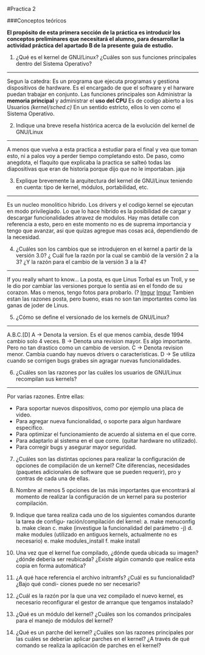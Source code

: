 #Practica 2

###Conceptos teóricos

__El propósito de esta primera sección de la práctica es introducir los conceptos preliminares que necesitará el alumno, para desarrollar la actividad práctica del apartado B de la presente guía de estudio.__

1. ¿Qué es el kernel de GNU/Linux? ¿Cuáles son sus funciones principales dentro del Sistema Operativo?
***
  Segun la catedra: Es un programa que ejecuta programas y gestiona dispositivos de hardware. Es el encargado de que el software y el harware puedan trabajar en conjunto.
  Las funciones principales son Administrar la __memoria principal__ y administrar el __uso del CPU__
  Es de codigo abierto a los Usuarios _(kernel/sched.c)_
  En un sentido estricto, ellos lo ven como el Sistema Operativo.

2. Indique una breve reseña histórica acerca de la evolución del kernel de GNU/Linux
***
  A menos que vuelva a esta practica a estudiar para el final y vea que toman esto, ni a palos voy a perder tiempo completando esto. De paso, como anegdota, el flaquito que explicaba la practica se salteó todas las diapositivas que eran de historia porque dijo que no le importaban. jaja

3. Explique brevemente la arquitectura del kernel de GNU/Linux teniendo en cuenta: tipo de
kernel, módulos, portabilidad, etc.
***
  Es un nucleo monolitico hibrido. 
  Los drivers y el codigo kernel se ejecutan en modo privilegiado. 
  Lo que lo hace hibrido es la posibilidad de cargar y descargar funcionalidades atravez de modulos.
  Hay mas detalle con referencia a esto, pero en este momento no es de suprema importancia y tengo que avanzar, asi que quizas agregue mas cosas acá, dependiendo de la necesidad.
  
4. ¿Cuáles son los cambios que se introdujeron en el kernel a partir de la versión 3.0? ¿ Cuál fue la razón por la cual se cambió de la versión 2 a la 3? ¿Y la razón para el cambio de la versión 3 a la 4?
***
  If you really whant to know... La posta, es que Linus Torbal es un Troll, y se le dio por cambiar las versiones porque lo sentia asi en el fondo de su corazon. Mas o menos, tengo fotos para probarlo. (?
  [Imgur](http://i.imgur.com/acFobDm.png)
  [Imgur](http://i.imgur.com/LSF4Ru4.png)
  Tambien estan las razones posta, pero bueno, esas no son tan importantes como las ganas de joder de Linus.

5. ¿Cómo se define el versionado de los kernels de GNU/Linux?
***
  A.B.C.[D]
  A -> Denota la version. Es el que menos cambia, desde 1994 cambio solo 4 veces.
  B -> Denota una revision mayor. Es algo importante. Pero no tan drastico como un cambio de version.
  C -> Denota revision menor. Cambia cuando hay nuevos drivers o caracteristicas.
  D -> Se utiliza cuando se corrigen bugs grabes sin agragar nuevas funcionalidades.

6. ¿Cuáles son las razones por las cuáles los usuarios de GNU/Linux recompilan sus kernels?
***
  Por varias razones. Entre ellas:
  * Para soportar nuevos dispositivos, como por ejemplo una placa de video.
  * Para agregar nueva funcionalidad, o soporte para algun hardware especifico.
  * Para optimizar el funcionamiento de acuerdo al sistema en el que corre.
  * Para adaptarlo al sistema en el que corre. (quitar hardware no utilizado).
  * Para corregir bugs y asegurar mayor seguridad.

7. ¿Cuáles son las distintas opciones para realizar la configuración de opciones de compilación de un kernel? Cite diferencias, necesidades (paquetes adicionales de software que se pueden requerir), pro y contras de cada una de ellas.

8. Nombre al menos 5 opciones de las más importantes que encontrará al momento de realizar la configuración de un kernel para su posterior compilación.

9. Indique que tarea realiza cada uno de los siguientes comandos durante la tarea de configu- ración/compilación del kernel:
  a. make menuconfig 
  b. make clean
  c. make (investigue la funcionalidad del parámetro -j)
  d. make modules (utilizado en antiguos kernels, actualmente no es necesario)
  e. make modules_install 
  f. make install

10. Una vez que el kernel fue compilado, ¿dónde queda ubicada su imagen? ¿dónde debería ser
reubicada? ¿Existe algún comando que realice esta copia en forma automática?

11. ¿A qué hace referencia el archivo initramfs? ¿Cuál es su funcionalidad? ¿Bajo qué condi- ciones puede no ser necesario?

12. ¿Cuál es la razón por la que una vez compilado el nuevo kernel, es necesario reconfigurar el gestor de arranque que tengamos instalado?

13. ¿Qué es un módulo del kernel? ¿Cuáles son los comandos principales para el manejo de módulos del kernel?

14. ¿Qué es un parche del kernel? ¿Cuáles son las razones principales por las cuáles se deberían aplicar parches en el kernel? ¿A través de qué comando se realiza la aplicación de parches en el kernel?